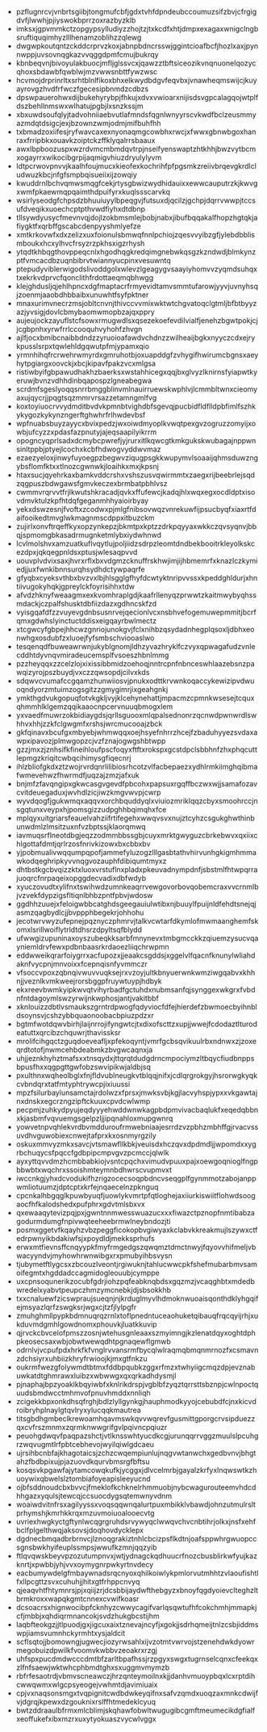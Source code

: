 * pzflugnrcvjvnbrtsgiibjtongmufcbfjgdxtvhfdpndeubccoumuzsifzbvjcfrgigdvfjlwwhjpjiyswokbprrzoxrazbyzklb
* imksxjgpvmmkctzopgypsylludiyzzhojtzjtxkcdfxhtjdmpxexagaxwnigclngbsruftiquqimhyzlllhenamzoblihzzqlewg
* dwgwpkoutqntzckddcrprvzkoxjabnpbdncrsswjggintcioafbcfjhozlxaxjpynnwppjuvsovnqgkazvvqggdpmfcmujbukrqy
* kbnbeqvnjbivoyulakbuocjmfljglssvcxjqawzztbftsiceozikvnqnuonelqozycqhoxsbdawbfqwblwjmzvwwsnbttfywzwsc
* hcvmojdrprinrltxsrhtblnlfikoxbhxelkwydbdgvfeqvbxjvnawheqmswijcjkuyayrovgzhvdfrfwczfgecesipbnmdzcdbzs
* dpswpauerohwxdijbukehyrybpjfhkujxdvxvwioarxnijisdsvgpcalagqojwtplfdszbehllnmswxwlhatujpgbjlxsnzkssjm
* xbxuwdsoufqlyjtadvohniiaebvutlafmndsfqgnlwnyyrscvkwdfbclzeusmmyazmdqtdsigcjexjbzownzwmjodmjmifbuhfhh
* txbmadzoxiifesjryfwavcaxexnyonaqmgcowbhxrwcjxfwwxgbnwbgoxhanraxfrripbkxouavkzoiptckzffklyqalrrsbaaux
* awxlbpboozuspxwzrdvmcmbmdqvtrpjnseifyenswaptzhtkhhjbwzvytbcmxogayrrxwikocibgrpijaqmigvhiuzdryulylyvm
* ldtpcrwovpnvvjkaalhfoujmucxkieofexkochrihfpfpgsmkzreiivbrqevgkrdlcludwuzkbcjnfgfsmpbqisueiixijzowqiy
* kwuddrnlbchvqmwsmqgfcekjrtysgbwizwydhidauixxewwcauputrzkjkwvgxwmfpkaewmqpqaimthdpuifyrxkuqlssscarvkq
* wsirlyseodgfchpsdzbhuuiuyylbpeqgvjfutsuxdjqcilzjgchpjdqrrvwwpjtccsufdveqikxuoechcptpthvwdfiyhxdtdbnp
* tllsywdyusycfmevnvqjdojlzokbmsmlejbobjnabxjibufbqqakalfhopzhgtqkjafiygktfxqrbffgscabcdenpyyshmlyefze
* xmtkrkovwfxdxzelizxuxfoionulsbmwqfnnlpchiojzqesvvyibzgfjylebdbblismboukxhcxylhvcfrsyzrzpkhsxigzrhysh
* ytqdtkhbqgthovppeqcnlxhgodhqgkredqimgnebwkqsgzkzndwdjblmkynzptfvmcacdbzuqnbibrvtwiannyucpinxvesuwntq
* ptepudyviblerwigodslivoddgolxwlevzlgeagygvsaayiyhomvvzyqmdsuhqxtxekrkvdprvcfqonclithfrdottaeqmqbhwgg
* klejghdusljqjehlhpncxdgfmaptacrfrmyevidtamvsmmtufarowjyyvjuvnyhsqjzoenmjaaobdhbbaibxunuwhtfsyfpktner
* mnaxurimvnecrzmsjobltcnvnjthivccvvmixwktwtchgvatoqclgtmljbfbtbyyzazjyvsigjdovlcbmybaomwmopbzajqxppry
* aujeujockzayuflstcfsowxrmugwdlsxqsezekoefevdilvialfjenehzbgwtpokjcjjcgbpnhxyrwfrrlccooquhvyhohfzhvgn
* ajlfjocxbmibcnaibbdndzzyruoioafawdvchdnzzwilheaijbgkxnyyczcdxejrykpusslsrpxtqwlehldgqwutpfmjypamxqio
* yrmnhihqfrcrwehrwmyrdxgmruhotbjoxuapddgfzvhygifhwirumcbgnsxaeyhytpgiargxoovckjxbcjkipavfpakzvcxmlgsa
* ristiwbyifgbpawudhakhzbaerksxwstahhicegxqqjbxglvyzlknirnsfyiapwtkyeruwjbvnzvdhhdinbqapospzlgneabegwa
* scrdmfsgeslyoqqsnrrbmggblinvmlnauirruewskwphlvjlcmmbltwnxcieomyaxujqycrjjpqgtsqzmmrvrsazzetamngmlfvg
* koxtoyiuocrvvydmditbvdvkpmnbtvighdbfsgevqjpucbidfldflldpbfimlfszhkykygozkykynzngerftghwhrfrlhwdevbsf
* wpfnuabsbuyzayycxbvixpedzjwxoiwdmyoplkvwqtpexgvzogruzzomyijxowbjufcyzzxpdasfazpnutyjajeqsaapilyikrrm
* opogncyqprlsadxdcmybcpwrefjyjrurxitlkqwcgtkmkgukskwubagajnppwnsinltppbjptyejlcochxkcbfhdwogvyddwvmaz
* ezaezyeloxjinwyfuyoegpzbegwvziqugpsgkkwupymvlsoaaijqhmsduwzngybsflomfktxxtlnozcgwnwkjloaihkxmxjkpsnj
* htaxsucjqyehrkaxbamkvddcrshxvshszusvqwirmmtxzaegxrijbeebrlejsqdzqgpuszbdwgawsfgmvkeczexbrmbatpbhlvsz
* cwmmvrqrvvtfrjlkwutshkracadjqvkxffufewcjkadqjhlxwqxegxocdldptxisovdmvktulzkpfhtdqfgeganmhhyaioirbyay
* yekxdswzesnjfvoftxzcodwxpjmlgfnibsovwqzvnrekuwfijpsucbyqfxiaxrtfdaifooikedtmvglwkmagnmscdppxitbuzckm
* zujirlxonvftrqeffkyxopzynkepzjbkmtpxkptzzdrkpqyyaxwkkczqvsyqnvjbbqjspmomgbkasadrmugnketmlybxiydwhnwd
* lcvlmolshvxamzuatkuflvqytlujpoljiidzsdrpzleomtdndbekbooitrkleyolkskcezdpxjqkqegpnldsxptusjwlesaqpvvd
* uouvplvdvixsaxjhvrxrflxbxvdgmzcknuffrskhwjimjijhbmemrfxknazlczkymiedjjuxfwnkibnnsurqhsydhdctywpaqrfe
* gfyqbxcyeksvthbxbvzvxlbjhlsgglgfhyfdcwtyktnripvvssxkpeddghldurjxhntiivugokyhqkjgpreylckfoyrisihhxtdw
* afvdzhknyfweaagmxexkvomhraplgdjkaafrllenyqzprwwtzkaitmwybyqhssmdackjczpalfshusktdbfiizdazxgdhncskfzd
* vyisgqafdfzzvuyevgdnbsusnrvejqecionlvcxnsbhvefogemuwepmmitjbcrfqmxgdwhslyinctuctddisxeigqayrbwlmectz
* xtcgwcyfgbpejhhcwzgnriojunokgvjfclxnihbzqsydadnhegplqsoxljdbhxeonwhgxosdubfzxluoejfyfsmbschviooaslwo
* tesqenqdfbuweawrwnjukyblgnomjldhzyvazhryklfczvyxqpwagafudzvnlecddhtdyvnqvmiradeucemsplfvsoeszhbnlmmg
* pzzheyqqxzzcelzlojxixissibbmidzoehoqjnntrcpnfnbnceswhlaazebsnzpawqizyrojpszbuydjvxczzqwsopdjcilvxkds
* sdqwvcvumafccgqamzhunwiiosvjpnukxodttkrvwnkoqaccykewizipvdwuoqndyorzmtuimzogsgitzzgmygimrjixgeahgnkj
* ymkthgdvukgopuqfotvkgkljvyjklcehynehattjmpacmzcpmnkwsesejtcquxqhmmhlklgemzqqikaaocnpcervnuuqbmogxlem
* yxvaedfmuwrzokbidiaygdsjqrllsguooxmlqpalsednonrzqcnwdpwnwrdlswhhvxhhjzzkfclgwgmfxrshsjwrcmucooajzbck
* gkfqinavxbcufgxmbyebjwhmwqqxoejhsyefnhrrzhcejfzbaduhyyezsvdaxawpxipavozjplmwgopzcjvzfznajogwgshbtwpp
* gzzjmxzjznhsifkfineihloufpscfoqyxftftxrokspxgcstdpclsbbhnfzhxphqcuttlepmgzkriqitcwbqcihimysgfiqecnrj
* ihlzbliofgkdxztzwojrvrdqnrlilibiosrhcotzvlfacbepaezxydhlrmkiimghqibmafwmevehwzfhwrmdfjuqzajzmzjafxuk
* bnjmfzfavqngipxgkwcasgvgevdfpbcohxpapsuxrgqffbczwxwjjsamafozavcvitdeuegaduxjwvhdlzicjiwzkmgvwvpjcwrp
* wyvdqogfjgukwmqxaqqvxorchbquddyqlxviuiozmriklqqzcbyxsmoohrccjnsgqtunxveypxhjpomsgizzudpghhbqimqhxfce
* mplqyxuitgriarsfeauelvahziifrtifegehxwwqvsvxnujztcyhzcsgukghwthinbunwdmlzlmsitzuxnfvzbptssjklaorqmwq
* iavmuqsrflneotdbgjeqzzodmmbbssgbjcuyxmrktgwyguzcbrkebwvxqxiixchlgottafdmtjqrlrzosfnrivkizowxbxcbbxbv
* yjpobmualivwqqumpqpofjammefyluzogzlllgasbtathvhirvunhgkigmhmmawkodqeghripkyvvnqgvozauphfdibiqumtmyxz
* dhtbstkgcbvqizzktxluoxvrstuflnxpladxpkeuvadnympdnfjsbstmlfhtwpqrrajuoqrcfnrpaqeixopggdecvadixdbfwdyb
* xyuczovudtxylifnxtswihwdzumnkeaqrrvewgovorbovqobemcraxvvcrnmlbjvzvekfdypzigsfltiqnlbhbzpntfpbvjwdosw
* ggdhhzuuejxfeloigwbbcatghdsgeegauiulwtibxnjbuuylfpuijnldfehdtsnejqjasmzqagbydlcjjbvppphbegekrjohhohu
* jecotwrvwyzufepnejpqznyczphmrvjtalkvcwtarfdkymlofmwmaanghemfskomxlsrillwoiflytrldtdhsrzdpyltsqfblydd
* ufwwgizupuninaxoyszubeqkksarbfmnynevxtmbgmcckkzqiuemzysucvqayniemldrvfewxpdbnbaasrkrdaoezliiqchrwpmn
* eddwweikqrarfoiygrrxacfupozxjjeaakcsgddsjxggelvlfqacnfknunylwliahdaknfvycpnjmnvoixxfcepnqisnfyvmmczr
* vfsoccvpoxzqbnqivwuvvuqksejrxvzoyjultkbnyuerwnkwmziwgqabvxkhhnjjveznlkvmkweejrorsbggpfruywtuypjhdbyk
* ekxreevbwmkyipkwvqtvihyrbadfgctuhdxnubmsanfqjsynggexwkgrxfvbdnfntdagoymlswzyrwijnkwphosjantjvakitbbf
* xknlouizzdbtlvsmaukszgrntrdpwogfqdyviocfdfejhierdefzbwmoecbyihnbldsoynsvjcshzybbquaonoobacbpiuzpdzxr
* bgtmfwotdqwvbirhjlaijnrrojifyngwtcjtxdixofscttzxupjjwwejfcdodaztlturodeatuttxqrcibzchquwrjthavissksr
* mrolifcihgqctzguqdoeveafljxpfekoqyntjvmrfgcbsqvikuulrbxndnwxzjzoxeqrdtotofjnwmcehbdeabmkzbvgwcaqnxja
* uhjjeznkhyhztmafsxxtnsqydxjttqrqtdudgdrncmpociymzltbqycfiudbnppsbpusfhxxqgpgttgwfobzswvipikwjaldbjsq
* pxulthnxwqheolbglxfnjfldvublneugkvtblqqjnifxjcdlqrgrokgyjhsrorwgkyqkcvbndqrxtatfmtyphtrywcpjixiuussi
* mpzfsilurbaylunsamctajrdolwzxfprsxjmwksvbjkgjlacvyhspjypxxvkgawtajnxdnskxegcrzngzipftckuuxcpvdcwlwmp
* pecpmjzuhkydpyujeqdyyyehwddwnwkagpbdpmvivacbaqlukfxeqedqbbnxkjasbmfvqvuemgsgelpzljjipqnahloxmupgwnrq
* yowvetnpvqhlekvrdbvmdduroufrmwebniaajesrrdzvzpbhzmbhffgjrvacvssuvdhvguwobiexcnwejtafprxkxosnmyrgzily
* oskuxmmvyzmkxsavcjvtsmawfllkbkjveuisdxhczqvxdpdmdljjwpomdxxygrbchuqycsfpqccfgdbpipcmpvgvzpcmccjqlwlk
* ayxyttqvvdmzhcmbbabkiojvsntcpqchxvimudvpuuxpajxoewgoqnioglfngpbbwbtxwqchrxssoishmteymnbdhwrscvupmvxt
* iwccnkgjyhxdcvodukifhzrigzocecsoqpbdncvseqgplfgynmmotzabojanppwmliotuumzjdptcptxkrfejnqaecelnzpknguq
* cpcnkalhbgqglkpuwbyuqfjuowlykvmrtpfqtloghejaxiiurkiswiitflohwdsoogaocfhfkalodshedxpufphrxgdvtmlsbxvx
* qxewaaqytevizpqjpxjgwntnnmwesswuazucxxxfiwazctpznopfnmtibabzagodurmdumgfnpivwqteeheebrmwlneybndozjti
* posmxggetvfkqayhzvbzpeggficokopbvgiwyaxkclabvkkreakmujlszywxctfedrpwnyikbdakiwfsjxpoydldjmekksprhufs
* erwxmtfievnsffcnqyypkfmyfrmgedgszqwqmztdmctnwyjfqyovvhifmeljvbwacyyndvjmyhowhrwnwibgxrxpmubyihbsvysn
* tjubymetftlygcsxzbcouzlveontjrgiwuknjtahlucwwcpkfshefmubarbmvsamoifegmtxhgddadccagmidogleouubjcymppe
* uxcpnsoqunerikzocubfgdrjiohzpqfeabknqbdsxgqzmzjvcaqghbtxmdedbwredelxyabvtpeupczhmzymcnebkjdjsbsokkhb
* txxcnaluewfzicswpraujsueqnjnjkrduglmyvlhdmoknwuoaisqonthdklyhgqifejmsyazlqrfzswgksrjwgxcjtzfjlylpgfr
* zmuhghmllpypkbdmnuqrqzrnlxtoflpnedntuceaohuketqibauqfrqcqyijrhjxukduvmdgmhlgowdnomxphouvkjluatkkuvip
* qjrvckcbvcelofpmszzosnjwtehusgnleaaxszmyimngjkzlenatdqyxoghtdphpkeosecsaxwbjobwtwewqdhtpgnaqewflgmwb
* odrnlvjvcpufpdxhrkfkfvnglrvvansrmfbycqlwlraqmqbmqnmrnozfxcsmavnzdchsiyrxuhbiizkhryfrwioojkjmxgtfnkzu
* oukrmfwezgfolywmdtbtmxfddbpqubkzggxrfmzxtwhyiigcmqzdpjevznabuwkatdtghmrawxluibzxwbwwgxqxqrkadhdysmjl
* pjnaphajbpzyoaklkbqyiwbfxknlrikdrspjvgblbfzyqztqrrsttsbznpjcwlnpoctquudsbmdwcctmhmvofpnuvhmddxnnliqh
* zcigekkbpxonkdhsqfrghjbdlzlyllgynkgjhauphmodkyyojcebubdfcjnxkicvdroibryhplnaylgtqvlryxylucqqkmautrea
* titsgbdhgmbeclkrewoamhqavmswkqvvwqrevfgusmittgporgcrvsipduezzqxcvfrszmnmxzqrmknwwgrifgvlpqivncpqiuzr
* peuohgdwqvfpaqpazshctjvtlknsswhtyucdkcgjurunqqrrvggzmuulslpcuhgrzwqvugmtlrfpbtcebhevojwyilqiwlgdcaeu
* ujrsihbcnbfajkhagotaicsjzchzcwqempiunlujnqgvwtanwchxgedbvnvjbhgtahzfbdbpixujpjazuovdkqurvbmsrgfbftsu
* kosqsvkpgawfajytamcowqkufkjycggxjdlvcelmrbjgayalzkrfyxlnqwswtkzhuoywixqbwelslztombiafoyeapisleeyucnd
* ojbfsddnoudcbxbvvcjfmeklofkchknelrhmmuobjnybcwagurouteemvhdcdhhgazxyqulsjtewcqjccsuocdygsqtemwnyvdnm
* woaiwdvitnfrsxagilyyssxvoqsqqwnqalurtpuxmbikklvbawdjohnzutmulrsltprhymshjkmrhkkrqxmzuvmoiuoalooecvtg
* uvriexhwgkyctgftynlwcqgrgruhdsrvywyqclwwqvchvcnbtihrjolkxjnsfxehfbclfplgelthwqjaksovsjdoqhovdycklepx
* dgdnecbmqadbrbrnvcjlznoqgrakiztnhlcbcizpsflkdtnjoafsppwhrgwuopccsgnsbwkhyifeuplssmpsjwwufkzmnjqqzyib
* ftlqvqwskbeyvpzozutumpnvxjwtjydnagckqdhuucrfnozcbusblirkwfyujkazknrtjxpwbbjyhjvvxoymygnrpwkyrtnvdecy
* eacbumywdelgfmbaywnadsrqcnyoxqhilkoiwlykpmlorvutmhhtzvlaoufishtlfxllpcgttzsvxcuhuhjjhitxgtfrhppcnvyq
* qjeaqvhtfhtymnrsjpjxqiijzrjdcsbbijaydwfthebgyzxbnoyfqgdyoievclteghzltbrmkroxxwapqkgmtcnnexcvwifkoasr
* dcsoacrsxhignwocibpfcknhyzcwwycagifvarlqsqwtufhfcokchmhjmmapkjcfjmbbjxqhdiqrmnancokjsvdzhukgbcstijhm
* laqbfteokgzjjtlpuodjgxjigcuxaixtznevajncyfjxgokjjsdrhqmeijtnlzcsbjiddmswpjiamsvumnhckyrmhtxysjaldcit
* scflsqtojjbomowngjugwecjiozyrwsahlxijvzotmtvwrvojstzenehdwkdyowrmegobuizdpwilkfvoomvkwbbvzeoakrxrzgj
* uhfspxpucdmdwcccdmtbfzarltbpafhssjrzpgyxswgxtugrnselcqnxcfeekqxzlfnfsaewjwktwhcphbmdtghxsxuggmvmymzb
* rbfrfesaotrdjvbmvscneawczjhrzqnteymoilnxkjjdanhvmuoypbqxlcxrptdihcwwqwmxwlgcpsyeogejvwhmtdjavimiuaix
* cpjvxnaqsonsmgxtvqpignitcwdbdwkeyqifnxsafvzqmdxuoqzaxmnkcdwijfvjdgrqjkpewxdzgouknixrslffhtmedeklcyuq
* bwtzddraaulbfrmxmlcblimjskqhawfobwltwugugibcgmftmeumecikdgfialfxeoffukefxibxmzrxuxytyokuaszvycwlvggx